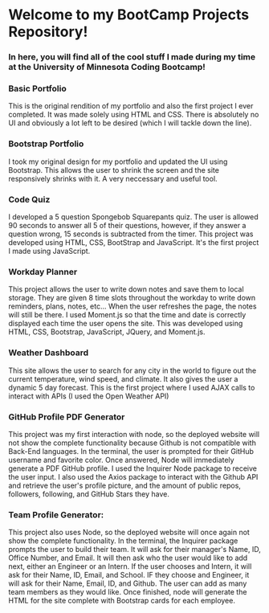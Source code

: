 # Welcome to my BootCamp Projects Repository!

### In here, you will find all of the cool stuff I made during my time at the University of Minnesota Coding Bootcamp!

### Basic Portfolio
This is the original rendition of my portfolio and also the first project I ever completed. It was made solely using HTML and CSS. There is absolutely no UI and obviously a lot left to be desired (which I will tackle down the line).

### Bootstrap Portfolio
I took my original design for my portfolio and updated the UI using Bootstrap. This allows the user to shrink the screen and the site responsively shrinks with it. A very neccessary and useful tool. 

### Code Quiz
I developed a 5 question Spongebob Squarepants quiz. The user is allowed 90 seconds to answer all 5 of their questions, however, if they answer a question wrong, 15 seconds is subtracted from the timer. This project was developed using HTML, CSS, BootStrap and JavaScript. It's the first project I made using JavaScript. 

### Workday Planner
This project allows the user to write down notes and save them to local storage. They are given 8 time slots throughout the workday to write down reminders, plans, notes, etc... When the user refreshes the page, the notes will still be there. I used Moment.js so that the time and date is correctly displayed each time the user opens the site. This was developed using HTML, CSS, Bootstrap, JavaScript, JQuery, and Moment.js. 

### Weather Dashboard
This site allows the user to search for any city in the world to figure out the current temperature, wind speed, and climate. It also gives the user a dynamic 5 day forecast. This is the first project where I used AJAX calls to interact with APIs (I used the Open Weather API)

### GitHub Profile PDF Generator
This project was my first interaction with node, so the deployed website will not show the complete functionality because Github is not compatible with Back-End languages. In the terminal, the user is prompted for their GitHub username and favorite color. Once answered, Node will immediately generate a PDF GitHub profile. I used the Inquirer Node package to receive the user input. I also used the Axios package to interact with the Github API and retrieve the user's profile picture, and the amount of public repos, followers, following, and GitHub Stars they have.

### Team Profile Generator: 
This project also uses Node, so the deployed website will once again not show the complete functionality. In the terminal, the Inquirer package prompts the user to build their team. It will ask for their manager's Name, ID, Office Number, and Email. It will then ask who the user would like to add next, either an Engineer or an Intern. If the user chooses and Intern, it will ask for their Name, ID, Email, and School. IF they choose and Engineer, it will ask for their Name, Email, ID, and Github. The user can add as many team members as they would like. Once finished, node will generate the HTML for the site complete with Bootstrap cards for each employee. 
